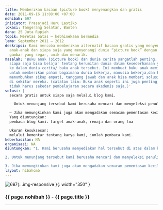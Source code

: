 ```yaml
---
title: Memberikan bacaan (picture book) menyenangkan dan gratis
date: 2011-09-16 11:08:00 +07:00
nohibah: 697
inisiator: Prasajadi Heru Lastiko
lokasi: Tangerang Selatan, Banten
dana: 25 Juta Rupiah
topik: Meretas batas – kebhinekaan bermedia
lama: September 2011 – 2012
deskripsi: Kami mencoba memberikan alternatif bacaan gratis yang menyenangkan untuk
  anak-anak dan siapa saja yang menyenangi dunia “picture book” dengan cerita dan
  gambar yang segar, unik dan menarik.
masalah: 'Buku anak (picture book) dan dunia cerita sangatlah penting, anak-anak dan
  siapa saja bisa belajar tentang kerumitan dunia dalam kesederhanaan yang dituangkan
  ke dalam dunia cerita/ buku anak tersebut. Ini membuat buku anak memiliki peran
  untuk memberikan paham bagaimana dunia bekerja, manusia bekerja,dan hal ini bisa
  menumbuhkan sikap empati, tanggung jawab dan anak bisa memberi solusi terhadap permasalahan
  di sekitar mereka. (catatan lain: Buku anak seperti ini juga penting, isi buku anak
  tidak harus sekedar pembelajaran secara akademis saja.)'
solusi: |-
  secara gratis untuk siapa saja melalui blog kami.

  – Untuk menunjang tersebut kami berusaha mencari dan menyeleksi penulis dan illustrator.

  – Jika memungkinkan kami juga akan mengadakan semacam pementasan kecil (pembacaan cerita dengan cara unik, melalui audio dan visual (semacam pentas drama sederhana) di tempat umum dan sekolah-sekolah.
  Yang diuntungkan:
  pembaca blog kami. target anak-anak, remaja dan orang tua

  Ukuran kesuksesan:
  melalui komentar tentang karya kami, jumlah pembaca kami.
keberhasilan: NA
organisasi: NA
diuntungkan: "1. Kami berusaha menyediakan hal tersebut di atas dalam karya-karya kami secara gratis untuk siapa saja melalui blog kami. 

2. Untuk menunjang tersebut kami berusaha mencari dan menyeleksi penulis dan illustrator. 

3. Jika memungkinkan kami juga akan mengadakan semacam pementasan kecil (pembacaan cerita dengan cara unik, melalui audio dan visual (semacam pentas drama sederhana) di tempat umum dan sekolah-sekolah."
layout: hibahcmb
---
```


![697](/static/img/hibahcmb/697.png){: .img-responsive }{: width="350" }

### {{ page.nohibah }} - {{ page.title }}

---
